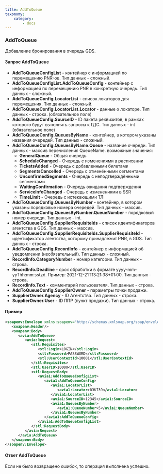 ```yaml
---
title: AddToQueue
taxonomy:
    category:
        - docs
---
```


### AddToQueue

Добавление бронирования в очередь GDS. 

#### Запрос AddToQueue

- **AddToQueueConfigList** - контейнер с информацией по перемещению PNR-ов. Тип данных - сложный.
- **AddToQueueConfigList.AddToQueueConfig** - контейнер с информацией по перемещению PNR в конкретную очередь. Тип данных - сложный.
- **AddToQueueConfig.LocatorList** - список локаторов для перемещения. Тип данных - сложный.
- **AddToQueueConfig.LocatorList.Locator** - данные о локаторе. Тип данных - строка. (обязательное поле)
- **AddToQueueConfig.SourceID** -  ID пакета реквизитов, в рамках которого будут выполнять запросы к ГДС. Тип данных - int  (обязательное поле)
- **AddToQueueConfig.QueuesByName** - контейнер, в котором указаны названия очередей. Тип данных  - сложный.
- **AddToQueueConfig.QueuesByName.Queue** - название очереди. Тип данных - массив перечисления QueueName. возможные значения:
    * **GeneralQueue** - Общая очередь 
    * **ScheduleChanged** - Очередь с изменениями в расписании
    *  **TicketsAdded** - Очередь с добавленными билетами
    *  **SegmentsCancelled** - Очередь с отменёнными сегментами
    *  **UnconfirmedSegments** - Очередь с неподтверждёнными сегментами
    *  **WaitingConfirmation** - Очередь ожидания подтверждения
    *  **ServiceInfoChanged** - Очередь с изменениями в SSR
    *  **TimeLimit** - Очередь с истекающими ТЛ
- **AddToQueueConfig.QueuesByNumber** - контейнер, в котором указаны порядковые номера очередей. Тип данных  - массив. 
- **AddToQueueConfig.QueuesByNumber.QueueNumber** - порядковый номер очереди. Тип данных - int.
- **AddToQueueConfig.SupplierRequisiteIds** - список идентификаторов агентства в GDS. Тип данных - массив.
- **AddToQueueConfig.SupplierRequisiteIds.SupplierRequisiteId** - идентификатор агентства, которому принадлежит PNR, в GDS. Тип данных - строка.
- **AddToQueueConfig.RecordInfo** - контейнер с информацией об уведомлении (необязательный). Тип данных - сложный.
- **RecordInfo.CategoryNumber** - номер категории. Тип данных - строка.
- **RecordInfo.Deadline** - срок обработки в формате yyyy-mm-yyThh:mm:sstzd. Пример: 2021-12-21T13:21:38+01:00. Тип данных - строка.
- **RecordInfo.Text** - комментарий пользователя. Тип данных - строка.
- **AddToQueueConfig.SupplierOwner** - параметры точки продажи.
- **SupplierOwner.Agency** - ID Агентства. Тип данных - строка.
- **SupplierOwner.User** - ID ППР (пункт продажи). Тип данных - строка.

#### Пример

``` xml
<soapenv:Envelope xmlns:soapenv="http://schemas.xmlsoap.org/soap/envelope/" xmlns:avia="http://nemo-ibe.com/Avia" xmlns:stl="http://nemo-ibe.com/STL" xmlns:avia1="http://nemo.travel/Avia">
   <soapenv:Header/>
   <soapenv:Body>
      <avia:AddToQueue>
         <avia:Request>
            <stl:Requisites>
               <stl:Login>LOGIN</stl:Login>
               <stl:Password>PASSWORD</stl:Password>
               <stl:UserContextId>10001</stl:UserContextId>
            </stl:Requisites>
            <stl:UserID>10000</stl:UserID>
            <stl:RequestBody>
               <avia1:AddToQueueConfigList>
                  <avia1:AddToQueueConfig>
                     <avia1:LocatorList>
                        <avia1:Locator>03K739</avia1:Locator>
                     </avia1:LocatorList>
                     <avia1:SourceID>12345</avia1:SourceID>
                     <avia1:QueuesByNumber>
                        <avia1:QueueNumber>5</avia1:QueueNumber>
                     </avia1:QueuesByNumber>
                  </avia1:AddToQueueConfig>
               </avia1:AddToQueueConfigList>
            </stl:RequestBody>
         </avia:Request>
      </avia:AddToQueue>
   </soapenv:Body>
</soapenv:Envelope>
```

#### Ответ AddToQueue
Если не было возвращено ошибок, то операция выполнена успешно.